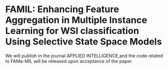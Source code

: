 # FAMIL: Enhancing Feature Aggregation in Multiple Instance Learning for WSI classification Using Selective State Space Models
We will publish in the journal APPLIED INTELLIGENCE,and the code related to FAMa-MIL will be released upon acceptance of the paper.
<!--
**FAMaMIL/FAMaMIL** is a ✨ _special_ ✨ repository because its `README.md` (this file) appears on your GitHub profile.

Here are some ideas to get you started:

- 🔭 I’m currently working on ...
- 🌱 I’m currently learning ...
- 👯 I’m looking to collaborate on ...
- 🤔 I’m looking for help with ...
- 💬 Ask me about ...
- 📫 How to reach me: ...
- 😄 Pronouns: ...
- ⚡ Fun fact: ...
-->
